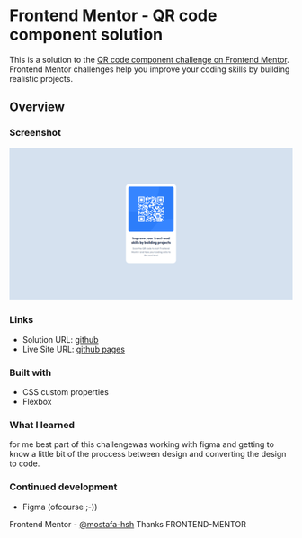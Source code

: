 # Frontend Mentor - QR code component solution

This is a solution to the [QR code component challenge on Frontend Mentor](https://www.frontendmentor.io/challenges/qr-code-component-iux_sIO_H). Frontend Mentor challenges help you improve your coding skills by building realistic projects. 


## Overview

### Screenshot

![](./screenshot.png)


### Links

- Solution URL:  [ github](https://github.com/mostafa-hsh/qr-code-component)
- Live Site URL: [github pages](https://github.com/mostafa-hsh/qr-code-component/deployments/github-pages)


### Built with

- CSS custom properties
- Flexbox

### What I learned

for me best part of this challengewas working with figma and getting to know a little bit of the proccess between design and converting the design to code.


### Continued development

- Figma (ofcourse ;-))





Frontend Mentor - [@mostafa-hsh](https://www.frontendmentor.io/profile/mostafa-hsh)
Thanks FRONTEND-MENTOR 


